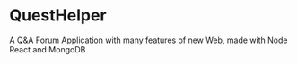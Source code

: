 # QuestHelper
A Q&amp;A Forum Application with many features of new Web, made with Node React and MongoDB
